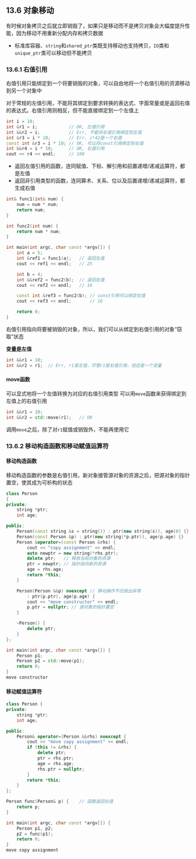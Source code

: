 

## 13.6 对象移动

有时候对象拷贝之后就立即销毁了，如果只是移动而不是拷贝对象会大幅度提升性能，因为移动不用重新分配内存和拷贝数据

+ 标准库容器、`string`和`shared_ptr`类既支持移动也支持拷贝，`IO`类和`unique_ptr`类可以移动但不能拷贝

### 13.6.1 右值引用

右值引用只能绑定到一个将要销毁的对象，可以自由地将一个右值引用的资源移动到另一个对象中

对于常规的左值引用，不能将其绑定到要求转换的表达式、字面常量或是返回右值的表达式。右值引用则相反，但不能直接绑定到一个左值上

```cpp
int i = 10;
int &r1 = i;            // OK, 左值引用
int &&r2 = i;           // Err, 不能将右值引用绑定到左值
int &r3 = i * 10;       // Err, i*42是一个右值
const int &r3 = i * 10; // OK, 可以将const引用绑定到右值
int &&r4 = i * 10;      // OK, 右值引用
cout << r4 << endl;     // 100
```

+ 返回左值引用的函数，连同赋值、下标、解引用和前置递增/递减运算符，都是左值
+ 返回非引用类型的函数，连同算术、关系、位以及后置递增/递减运算符，都生成右值

```cpp
int& func1(int& num) {
    num = num * num;
    return num;
}

int func2(int num) {
    return num * num;
}

int main(int argc, char const *argv[]) {
    int a = 5;
    int &ref1 = func1(a);   // 返回左值
    cout << ref1 << endl;   // 25

    int b = 4;
    int &&ref2 = func2(b);  // 返回右值
    cout << ref2 << endl;   // 16

    const int &ref3 = func2(b); // const引用可以绑定右值
    cout << ref3 << endl;       // 16

    return 0;
}

```

右值引用指向将要被销毁的对象，所以，我们可以从绑定到右值引用的对象“窃取”状态

**变量是左值**

```cpp
int &&r1 = 10;
int &&r2 = r1;  // Err, r1是左值，尽管r1是右值引用，但还是一个变量
```

#### move函数

可以显式地将一个左值转换为对应的右值引用类型
可以用`move`函数来获得绑定到左值上的右值引用

```cpp
int &&r1 = 10;
int &&r2 = std::move(r1);   // OK
```

调用`move`之后，除了对`r1`赋值或销毁外，不能再使用它

### 13.6.2 移动构造函数和移动赋值运算符

#### 移动构造函数

移动构造函数的参数是右值引用，新对象接管源对象的资源之后，把源对象的指针置空，使其成为可析构的状态

```cpp
class Person
{
private:
    string *ptr;
    int age;

public:
    Person(const string &s = string()) : ptr(new string(s)), age(0) {}
    Person(const Person &p) : ptr(new string(*p.ptr)), age(p.age) {}
    Person &operator=(const Person &rhs) {
        cout << "copy assignment" << endl;
        auto newptr = new string(*rhs.ptr);
        delete ptr;   // 释放当前对象的资源
        ptr = newptr; // 指针指向新的资源
        age = rhs.age;
        return *this;
    }

    Person(Person &&p) noexcept // 移动操作不应抛出异常
        : ptr(p.ptr), age(p.age) {
        cout << "move constructor" << endl;
        p.ptr = nullptr; // 源对象的指针置空
    }

    ~Person() {
        delete ptr;
    }
};

int main(int argc, char const *argv[]) {
    Person p1;
    Person p2 = std::move(p1);
    return 0;
}
move constructor
```

#### 移动赋值运算符

```cpp
class Person {
private:
    string *ptr;
    int age;

public:
    Person& operator=(Person &&rhs) noexcept {
        cout << "move copy assignment" << endl;
        if (this != &rhs) {
            delete ptr;
            ptr = rhs.ptr;
            age = rhs.age;
            rhs.ptr = nullptr;
        }
        return *this;
    }
};

Person func(Person& p) {    // 函数返回右值
    return p;
}

int main(int argc, char const *argv[]) {
    Person p1, p2;
    p2 = func(p1);
    return 0;
}
move copy assignment
```